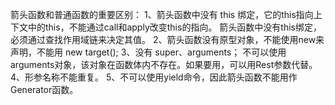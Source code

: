 箭头函数和普通函数的重要区别：
1、箭头函数中没有 this 绑定，它的this指向上下文中的this，不能通过call和apply改变this的指向。
箭头函数中没有this绑定，必须通过查找作用域链来决定其值。
2、箭头函数没有原型对象，不能使用new来声明，不能用  new target();
3、没有 super、arguments；
不可以使用arguments对象，该对象在函数体内不存在。如果要用，可以用Rest参数代替。
4、形参名称不能重复。
5、不可以使用yield命令，因此箭头函数不能用作Generator函数。